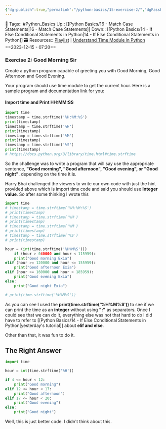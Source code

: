 ```yaml
---
{"dg-publish":true,"permalink":"/python-basics/15-exercise-2/","dgPassFrontmatter":true,"noteIcon":"1","created":"2023-12-15T07:20:14.633+05:30","updated":"2023-12-23T13:37:24.658+05:30"}
---
```


🧶 Tags:: #Python_Basics 
Up:: [[Python Basics/16 - Match Case Statements\|16 - Match Case Statements]]
Down:: [[Python Basics/14 - If Else Conditional Statements in Python\|14 - If Else Conditional Statements in Python]]
🗃 Resources:: [Playlist](https://www.youtube.com/playlist?list=PLu0W_9lII9agwh1XjRt242xIpHhPT2llg) | [Understand Time Module in Python](https://realpython.com/python-time-module/)
==2023-12-15 - 07:20==
### Exercise 2: Good Morning Sir
Create a python program capable of greeting you with Good Morning, Good Afternoon and Good Evening.

Your program should use time module to get the current hour. Here is a sample program and documentation link for you:


#### Import time and Print HH:MM:SS
```python
import time
timestamp = time.strftime('%H:%M:%S')
print(timestamp)
timestamp = time.strftime('%H')
print(timestamp)
timestamp = time.strftime('%M')
print(timestamp)
timestamp = time.strftime('%S')
print(timestamp)
# https://docs.python.org/3/library/time.html#time.strftime
```

So the challenge was to write a program that will say use the appropriate sentence, **"Good morning", "Good afternoon", "Good evening", or "Good night"**. depending on the time it is.

Harry Bhai challenged the viewers to write our own code with just the hint provided above which is import time code and said you should use **Integer value**. So after some thinking I wrote this

```python
import time
# timestamp = time.strftime('%H:%M:%S')
# print(timestamp)
# timestamp = time.strftime('%H')
# print(timestamp)
# timestamp = time.strftime('%M')
# print(timestamp)
# timestamp = time.strftime('%S')
# print(timestamp)

hour = (int(time.strftime('%H%M%S')))
	if (hour > 040000 and hour < 115959):
	print("Good morning Exia")
elif (hour >= 120000 and hour <= 155959):
	print("Good afternoon Exia")
elif (hour >= 160000 and hour > 185959):
	print("Good evening Exia")
else:
	print("Good night Exia")

# print(time.strftime('%H%M%S'))
```

As you can see I used the **print(time.strftime('%H%M%S'))** to see if we can print the time as an **integer** without using **":"** as separators. Once I could see that we can do it, everything else was not that hard to do I did have to refer to [[Python Basics/14 - If Else Conditional Statements in Python\|yesterday's tutorial]] about **elif and else**.

Other than that, it was fun to do it.

## The Right Answer
```python
import time

hour = int(time.strftime('%H'))

if 4 <= hour < 12:
    print("Good morning")
elif 12 <= hour < 17:
    print("Good afternoon")
elif 17 <= hour < 20:
    print("Good evening")
else:
    print("Good night")

```

Well, this is just better code. I didn't think about this.